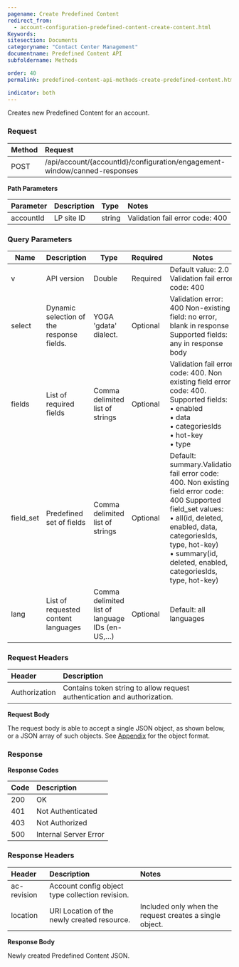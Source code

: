 ```yaml
---
pagename: Create Predefined Content
redirect_from:
  - account-configuration-predefined-content-create-content.html
Keywords:
sitesection: Documents
categoryname: "Contact Center Management"
documentname: Predefined Content API
subfoldername: Methods

order: 40
permalink: predefined-content-api-methods-create-predefined-content.html

indicator: both
---
```


Creates new Predefined Content for an account.

### Request 

 |Method | Request |
 |:-------- | :--------- |
| POST | /api/account/{accountId}/configuration/engagement-window/canned-responses |

**Path Parameters**

| Parameter  |Description  |Type | Notes |
| :---------- | :-------------- | :--------------  |:--- |
| accountId | LP site ID  |string  | Validation fail error code: 400 |

### Query Parameters

| Name      | Description                               | Type                                           | Required | Notes                                                                                                                                                                                                                                            |
|-----------|-------------------------------------------|------------------------------------------------|----------|--------------------------------------------------------------------------------------------------------------------------------------------------------------------------------------------------------------------------------------------------|
| v         | API version                               | Double                                         | Required | Default value: 2.0 Validation fail error code: 400                                                                                                                                                                                               |
| select    | Dynamic selection of the response fields. | YOGA 'gdata' dialect.                          | Optional | Validation error: 400 Non-existing field: no error, blank in response Supported fields: any in response body                                                                                                                                     |
| fields    | List of required fields                   | Comma delimited list of strings                | Optional | Validation fail error code: 400. Non existing field error code: 400. Supported fields: <br> • enabled <br> • data <br> • categoriesIds <br> • hot-key <br> • type                                                                                                    |
| field_set | Predefined set of fields                  | Comma delimited list of strings                | Optional | Default: summary.Validation fail error code: 400. Non existing field error code: 400 Supported field_set values: <br>• all(id, deleted, enabled, data, categoriesIds, type, hot-key) <br>• summary(id, deleted, enabled, categoriesIds, type, hot-key) |
| lang      | List of requested content languages       | Comma delimited list of language IDs (en-US,…) | Optional | Default: all languages|



### Request Headers

|Header | Description |
 |:------- | :-------------- |
| Authorization  |Contains token string to allow request authentication and authorization.|  

**Request Body**

The request body is able to accept a single JSON object, as shown below, or a JSON array of such objects. See [Appendix](account-configuration-predefined-content-appendix.html) for the object format.

### Response

**Response Codes**

 |Code | Description |
| :----- | :-------------| 
 |200 | OK |
| 401 | Not Authenticated |
| 403 | Not Authorized |
| 500 | Internal Server Error |

### Response Headers

| Header | Description | Notes |
 |:-------  | :-----  |:--- |
 |ac-revision | Account config object type collection revision. | 
| location | URI Location of the newly created resource. | Included only when the request creates a single object. |

**Response Body**

Newly created Predefined Content JSON.
